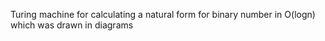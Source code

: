 Turing machine for calculating a natural form for binary number in O(logn) which was drawn in diagrams 
